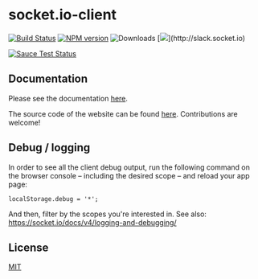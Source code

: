 
# socket.io-client

[![Build Status](https://github.com/socketio/socket.io-client/workflows/CI/badge.svg?branch=master)](https://github.com/socketio/socket.io-client/actions)
[![NPM version](https://badge.fury.io/js/socket.io-client.svg)](https://www.npmjs.com/package/socket.io-client)
![Downloads](http://img.shields.io/npm/dm/socket.io-client.svg?style=flat)
[![](http://slack.socket.io/badge.svg?)](http://slack.socket.io)

[![Sauce Test Status](https://saucelabs.com/browser-matrix/socket.svg)](https://saucelabs.com/u/socket)

## Documentation

Please see the documentation [here](https://socket.io/docs/v4/client-initialization/).

The source code of the website can be found [here](https://github.com/socketio/socket.io-website). Contributions are welcome!

## Debug / logging

In order to see all the client debug output, run the following command on the browser console – including the desired scope – and reload your app page:

```
localStorage.debug = '*';
```

And then, filter by the scopes you're interested in. See also: https://socket.io/docs/v4/logging-and-debugging/

## License

[MIT](/LICENSE)
